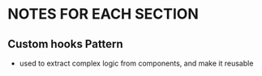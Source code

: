 # NOTES FOR EACH SECTION

## Custom hooks Pattern

- used to extract complex logic from components, and make it reusable